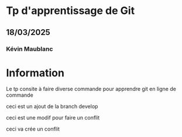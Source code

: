 # Tp d'apprentissage de Git
## 18/03/2025
### Kévin Maublanc

# Information

Le tp consite à faire diverse commande pour apprendre git en ligne de commande

ceci est un ajout de la branch develop

ceci est une modif pour faire un conflit

ceci va crée un conflit